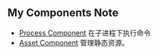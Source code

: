 ## My Components Note
- [Process Component](Process.md) 在子进程下执行命令
- [Asset Component](Asset.md) 管理静态资源。 